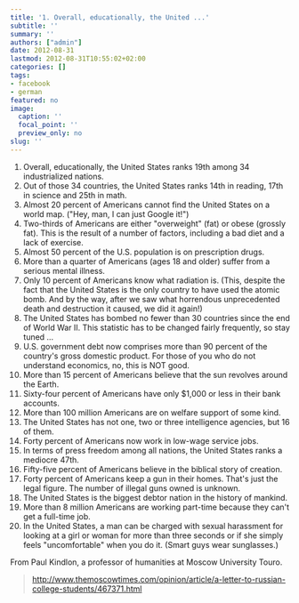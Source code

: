 ```yaml
---
title: '1. Overall, educationally, the United ...'
subtitle: ''
summary: ''
authors: ["admin"]
date: 2012-08-31
lastmod: 2012-08-31T10:55:02+02:00
categories: []
tags:
- facebook
- german
featured: no
image:
  caption: ''
  focal_point: ''
  preview_only: no
slug: ''
---
```

1. Overall, educationally, the United States ranks 19th among 34 industrialized nations.
2. Out of those 34 countries, the United States ranks 14th in reading, 17th in science and 25th in math.
3. Almost 20 percent of Americans cannot find the United States on a world map. ("Hey, man, I can just Google it!")
4. Two-thirds of Americans are either "overweight" (fat) or obese (grossly fat). This is the result of a number of factors, including a bad diet and a lack of exercise.
5. Almost 50 percent of the U.S. population is on prescription drugs.
6. More than a quarter of Americans (ages 18 and older) suffer from a serious mental illness.
7. Only 10 percent of Americans know what radiation is. (This, despite the fact that the United States is the only country to have used the atomic bomb. And by the way, after we saw what horrendous unprecedented death and destruction it caused, we did it again!)
8. The United States has bombed no fewer than 30 countries since the end of World War II. This statistic has to be changed fairly frequently, so stay tuned …
9. U.S. government debt now comprises more than 90 percent of the country's gross domestic product. For those of you who do not understand economics, no, this is NOT good.
10. More than 15 percent of Americans believe that the sun revolves around the Earth.
11. Sixty-four percent of Americans have only $1,000 or less in their bank accounts.
12. More than 100 million Americans are on welfare support of some kind.
13. The United States has not one, two or three intelligence agencies, but 16 of them.
14. Forty percent of Americans now work in low-wage service jobs.
15. In terms of press freedom among all nations, the United States ranks a mediocre 47th.
16. Fifty-five percent of Americans believe in the biblical story of creation.
17. Forty percent of Americans keep a gun in their homes. That's just the legal figure. The number of illegal guns owned is unknown.
18. The United States is the biggest debtor nation in the history of mankind.
19. More than 8 million Americans are working part-time because they can't get a full-time job.
20. In the United States, a man can be charged with sexual harassment for looking at a girl or woman for more than three seconds or if she simply feels "uncomfortable" when you do it. (Smart guys wear sunglasses.)

From Paul Kindlon, a professor of humanities at Moscow University Touro.
> http://www.themoscowtimes.com/opinion/article/a-letter-to-russian-college-students/467371.html


